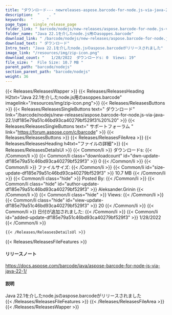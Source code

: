 ```yaml
---
title: "ダウンロード--- newreleases-aspose.barcode-for-node.js-via-java-22.1。" 
description:  "    . " 
keywords:  "    . " 
page_type:  single_release_page
folder_link: " barcode/nodejs/new-releases/aspose.barcode-for-node.js-via-java-22.1/"
folder_name: "Java 22.1を介したnode.js用のasoppes.barcode"
download_link: " /barcode/nodejs/new-releases/aspose.barcode-for-node.js-via-java-22.1/df185e79a51c46bd93ca40279bf529f3"
download_text: " ダウンロード"
Intro_text: "Java 22.1を介したnode.jsのaspose.barcodeがリリースされました"
image_link: "/resources/img/zip-icon.png"
download_count: "   1/28/2022  ダウンロードs: 0  Views: 19"
file_size: "  File Size: 10.7 MB "
parent_path: "barcode/nodejs"
section_parent_path: "barcode/nodejs"
weight: 36
---
```


{{< Releases/ReleasesWapper >}}
  {{< Releases/ReleasesHeading H2txt="Java 22.1を介したnode.js用のasoppes.barcode" imagelink="/resources/img/zip-icon.png">}}
  {{< Releases/ReleasesButtons >}}
    {{< Releases/ReleasesSingleButtons text=" ダウンロード" link="/barcode/nodejs/new-releases/aspose.barcode-for-node.js-via-java-22.1/df185e79a51c46bd93ca40279bf529f3%20%20" >}}
    {{< Releases/ReleasesSingleButtons text=" サポートフォーラム " link="https://forum.aspose.com/c/barcode" >}}
  {{< Releases/ReleasesButtons >}}
  {{< Releases/ReleasesFileArea >}}
    {{< Releases/ReleasesHeading h4txt="ファイルの詳細">}}
    {{< Releases/ReleasesDetailsUl >}}
            {{< Common/li  >}} ダウンロードs: {{< /Common/li >}} 
      {{< Common/li class="downloadcount" id="dwn-update-df185e79a51c46bd93ca40279bf529f3" >}} 0 {{< /Common/li >}} 
      {{< Common/li  >}} ファイルサイズ: {{< /Common/li >}} 
      {{< Common/li id="size-update-df185e79a51c46bd93ca40279bf529f3" >}} 10.7 MB {{< /Common/li >}} 
      {{< Common/li  class="hide" >}} Posted By: {{< /Common/li >}} 
      {{< Common/li class="hide" id="author-update-df185e79a51c46bd93ca40279bf529f3" >}} Aleksander.Grinin {{< /Common/li >}} 
      {{< Common/li class="hide"  >}} Views: {{< /Common/li >}} 
      {{< Common/li class="hide" id="view-update-df185e79a51c46bd93ca40279bf529f3" >}} 20 {{< /Common/li >}} 
      {{< Common/li  >}} 日付が追加されました: {{< /Common/li >}} 
      {{< Common/li id="added-update-df185e79a51c46bd93ca40279bf529f3" >}} 1/28/2022 {{< /Common/li >}} 

    {{< /Releases/ReleasesDetailsUl >}}

  {{< Releases/ReleasesFileFeatures >}}
      <h4>リリースノート</h4><div><a href="https://docs.aspose.com/barcode/java/aspose-barcode-for-node-js-via-java-22-1/">https://docs.aspose.com/barcode/java/aspose-barcode-for-node-js-via-java-22-1/</a></div><h4>説明</h4><div class="HTMLDescription">Java 22.1を介したnode.jsのaspose.barcodeがリリースされました</div>
  {{< /Releases/ReleasesFileFeatures >}}
 {{< /Releases/ReleasesFileArea >}}
{{< /Releases/ReleasesWapper >}}


